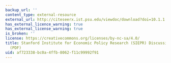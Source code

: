 ```yaml
---
backup_url: ''
content_type: external-resource
external_url: http://citeseerx.ist.psu.edu/viewdoc/download?doi=10.1.1.529.604&rep=rep1&type=pdf
has_external_licence_warning: true
has_external_license_warning: true
is_broken: ''
license: https://creativecommons.org/licenses/by-nc-sa/4.0/
title: Stanford Institute for Economic Policy Research (SIEPR) Discussion Paper 08-013
  (PDF)
uid: af723338-bc0a-4ffb-8062-f11c99992f91
---
```

